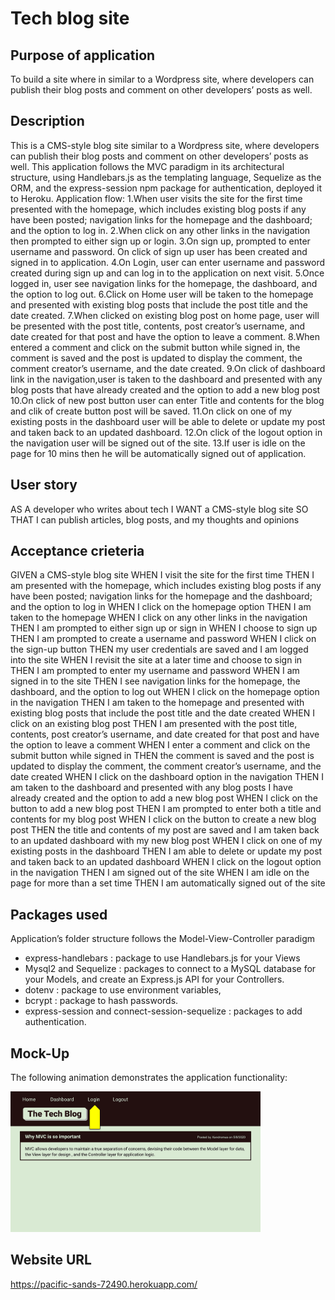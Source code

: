 # Tech blog site

## Purpose of application
To build a site where in similar to a Wordpress site, where developers can publish their blog posts and comment on other developers’ posts as well.

## Description
This is a CMS-style blog site similar to a Wordpress site, where developers can publish their blog posts and comment on other developers’ posts as well. This application follows the MVC paradigm in its architectural structure, using Handlebars.js as the templating language, Sequelize as the ORM, and the express-session npm package for authentication, deployed it to Heroku.
Application flow:
1.When user visits the site for the first time presented with the homepage, which includes existing blog posts if any have been posted; navigation links for the homepage and the dashboard; and the option to log in.
2.When click on any other links in the navigation then prompted to either sign up or login.
3.On sign up, prompted to enter username and password. On click of sign up user has been created and signed in to application.
4.On Login, user can enter username and password created during sign up and can log in to the application on next visit.
5.Once logged in, user see navigation links for the homepage, the dashboard, and the option to log out.
6.Click on Home user will be taken to the homepage and presented with existing blog posts that include the post title and the date created.
7.When clicked on existing blog post on home page, user will be presented with the post title, contents, post creator’s username, and date created for that post and have the option to leave a comment.
8.When entered a comment and click on the submit button while signed in, the comment is saved and the post is updated to display the comment, the comment creator’s username, and the date created.
9.On click of dashboard link in the navigation,user is taken to the dashboard and presented with any blog posts that have already created and the option to add a new blog post
10.On click of new post button user can enter Title and contents for the blog and clik of create button post will be saved.
11.On click on one of my existing posts in the dashboard user will be able to delete or update my post and taken back to an updated dashboard.
12.On click of the logout option in the navigation user will be signed out of the site.
13.If user is idle on the page for 10 mins then he will be automatically signed out of application.

## User story
AS A developer who writes about tech
I WANT a CMS-style blog site
SO THAT I can publish articles, blog posts, and my thoughts and opinions

## Acceptance crieteria
GIVEN a CMS-style blog site
WHEN I visit the site for the first time
THEN I am presented with the homepage, which includes existing blog posts if any have been posted; navigation links for the homepage and the dashboard; and the option to log in
WHEN I click on the homepage option
THEN I am taken to the homepage
WHEN I click on any other links in the navigation
THEN I am prompted to either sign up or sign in
WHEN I choose to sign up
THEN I am prompted to create a username and password
WHEN I click on the sign-up button
THEN my user credentials are saved and I am logged into the site
WHEN I revisit the site at a later time and choose to sign in
THEN I am prompted to enter my username and password
WHEN I am signed in to the site
THEN I see navigation links for the homepage, the dashboard, and the option to log out
WHEN I click on the homepage option in the navigation
THEN I am taken to the homepage and presented with existing blog posts that include the post title and the date created
WHEN I click on an existing blog post
THEN I am presented with the post title, contents, post creator’s username, and date created for that post and have the option to leave a comment
WHEN I enter a comment and click on the submit button while signed in
THEN the comment is saved and the post is updated to display the comment, the comment creator’s username, and the date created
WHEN I click on the dashboard option in the navigation
THEN I am taken to the dashboard and presented with any blog posts I have already created and the option to add a new blog post
WHEN I click on the button to add a new blog post
THEN I am prompted to enter both a title and contents for my blog post
WHEN I click on the button to create a new blog post
THEN the title and contents of my post are saved and I am taken back to an updated dashboard with my new blog post
WHEN I click on one of my existing posts in the dashboard
THEN I am able to delete or update my post and taken back to an updated dashboard
WHEN I click on the logout option in the navigation
THEN I am signed out of the site
WHEN I am idle on the page for more than a set time
THEN I am automatically signed out of the site 

## Packages used
Application’s folder structure follows the Model-View-Controller paradigm
* express-handlebars : package to use Handlebars.js for your Views
* Mysql2 and Sequelize :  packages to connect to a MySQL database for your Models, and create an Express.js API for your Controllers.
* dotenv : package to use environment variables, 
* bcrypt : package to hash passwords.
* express-session and connect-session-sequelize : packages to add authentication.

## Mock-Up
The following animation demonstrates the application functionality:

<div>
    <img src="./images/blog.gif" width="400px"/> 
</div>

## Website URL 
https://pacific-sands-72490.herokuapp.com/